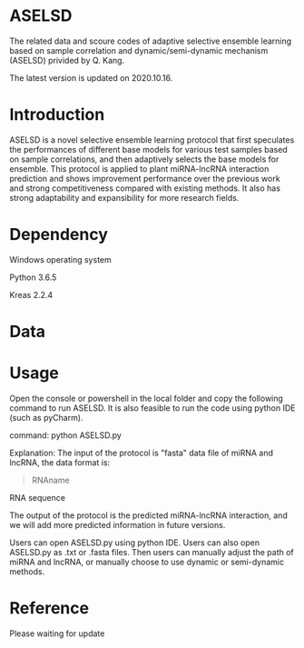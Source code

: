 # ASELSD
The related data and scoure codes of adaptive selective ensemble learning based on sample correlation and dynamic/semi-dynamic mechanism (ASELSD) privided by Q. Kang.

The latest version is updated on 2020.10.16.

# Introduction
ASELSD is a novel selective ensemble learning protocol that first speculates the performances of different base models for various test samples based on sample correlations, and then adaptively selects the base models for ensemble. This protocol is applied to plant miRNA-lncRNA interaction prediction and shows improvement performance over the previous work and strong competitiveness compared with existing methods. It also has strong adaptability and expansibility for more research fields.

# Dependency
Windows operating system

Python 3.6.5

Kreas 2.2.4

# Data


# Usage
Open the console or powershell in the local folder and copy the following command to run ASELSD. It is also feasible to run the code using python IDE (such as pyCharm).

command: python ASELSD.py

Explanation: The input of the protocol is "fasta" data file of miRNA and lncRNA, the data format is:

>RNAname

RNA sequence

The output of the protocol is the predicted miRNA-lncRNA interaction, and we will add more predicted information in future versions.

Users can open ASELSD.py using python IDE. Users can also open ASELSD.py as .txt or .fasta files. Then users can manually adjust the path of miRNA and lncRNA, or manually choose to use dynamic or semi-dynamic methods.

# Reference
Please waiting for update
